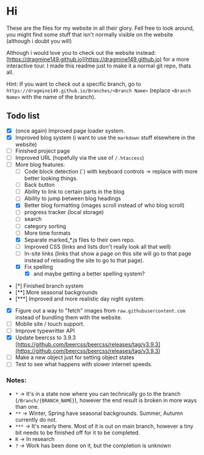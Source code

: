 # Hi
These are the files for my website in all their glory. Fell free to look around, you might find some stuff that isn't normally visible on the website (although i doubt you will)

Although i would love you to check out the website instead: [https://dragmine149.github.io](https://dragmine149.github.io) for a more interactive tour.
I made this readme just to make it a normal git repo, thats all.

Hint: If you want to check out a specific branch, go to `https://dragmine149.github.io/Branches/<Branch Name>` (replace `<Branch Name>` with the name of the branch).

## Todo list
- [x] (once again) Improved page loader system.
- [x] Improved blog system (i want to use the `markdown` stuff elsewhere in the website)
- [ ] Finished project page
- [ ] Improved URL (hopefully via the use of `/.htaccess`)
- [ ] More blog features:
  - [ ] Code block detection (`) with keyboard controls -> replace with more better looking things.
  - [ ] Back button
  - [ ] Ability to link to certain parts in the blog
  - [ ] Ability to jump between blog headings
  - [x] Better blog formatting (images scroll instead of who blog scroll)
  - [ ] progress tracker (local storage)
  - [ ] search
  - [ ] category sorting
  - [ ] More time formats
  - [X] Separate marked_*.js files to their own repo.
  - [ ] Improved CSS (links and lists don't really look all that well)
  - [ ] In-site links (links that show a page on this site will go to that page instead of reloading the site to go to that page).
  - [X] Fix spelling
    - [X] and maybe getting a better spelling system?
- [*] Finished branch system
- [**] More seasonal backgrounds
- [***] Improved and more realistic day night system.
- [X] Figure out a way to "fetch" images from `raw.githubusercontent.com` instead of bundling them with the website.
- [ ] Mobile site / touch support.
- [ ] Improve typewritter API
- [X] Update beercss to 3.9.3   [https://github.com/beercss/beercss/releases/tag/v3.9.3](https://github.com/beercss/beercss/releases/tag/v3.9.3)
- [ ] Make a new object just for setting object states
- [ ] Test to see what happens with slower internet speeds.

### Notes:
- `*` -> It's in a state now where you can technically go to the branch (`/Branch/{BRANCH_NAME}`), however the end result is broken in more ways than one.
- `**` -> Winter, Spring have seasonal backgrounds. Summer, Autumn currently do not.
- `***` -> It's nearly there. Most of it is out on main branch, however a tiny bit needs to be finished off for it to be completed.
- `R` -> In research
- `?` -> Work has been done on it, but the completion is unknown
